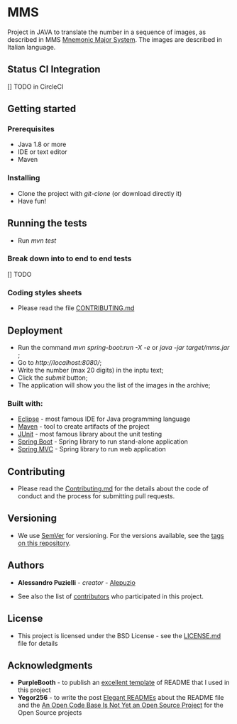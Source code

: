 # MMS

Project in JAVA to translate the number in a sequence of images, as described in MMS [Mnemonic Major System](https://en.wikipedia.org/wiki/Mnemonic_major_system).
The images are described in Italian language.


## Status CI Integration
 
[] TODO in CircleCI

## Getting started

### Prerequisites

* Java 1.8 or more
* IDE or text editor
* Maven 

### Installing

* Clone the project with _git-clone_ (or download directly it)
* Have fun!


## Running the tests

* Run _mvn test_

### Break down into to end to end tests

[] TODO 

### Coding styles sheets

* Please read the file [CONTRIBUTING.md](http://github.com/alepuzio/MMS/CONTRIBUTING.md)

## Deployment
 
* Run the command _mvn spring-boot:run -X -e_ or _java -jar target/mms.jar_ ;
* Go to _http://localhost:8080/_;
* Write the number (max 20 digits) in the inptu text;
* Click the _submit_ button;
* The application will show you the list of the images in the archive;

### Built with:

* [Eclipse](http://www.eclipse.org) - most famous IDE for Java programming language
* [Maven](http://www.maven.org) - tool to create artifacts of the project
* [JUnit](http://www.junit.org) - most famous library about the unit testing
* [Spring Boot](https://spring.io/projects/spring-boot) - Spring library to run stand-alone application
* [Spring MVC](https://spring.io/projects/spring-mvc) - Spring library to run web application


## Contributing

* Please read the [Contributing.md](http://github.com/alepuzio/MMS/CONTRIBUTING.md) for the details about the code of conduct and the process for submitting pull requests.

## Versioning

* We use [SemVer](http://semver.org/) for versioning. For the versions available, see the [tags on this repository](https://github.com/alepuzio/MMS/tags). 

## Authors

* **Alessandro Puzielli** - *creator* - [Alepuzio](https://github.com/alepuzio)

* See also the list of [contributors](https://github.com/alepuzio/MMS/contributors) who participated in this project.

## License

* This project is licensed under the BSD License - see the [LICENSE.md](LICENSE.md) file for details

## Acknowledgments

* **PurpleBooth** - to publish an [excellent template](https://gist.github.com/PurpleBooth/109311bb0361f32d87a2) of README that I used in this project 
* **Yegor256** - to write the post [Elegant READMEs](https://www.yegor256.com/2019/04/23/elegant-readme.html) about the README file and the [An Open Code Base Is Not Yet an Open Source Project](https://www.yegor256.com/2018/05/08/open-source-attributes.html) for the Open Source projects

